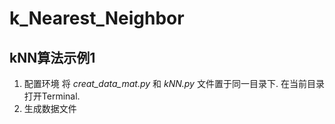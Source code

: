# k_Nearest_Neighbor

## kNN算法示例1

1. 配置环境
  将 *creat_data_mat.py* 和 *kNN.py* 文件置于同一目录下.
  在当前目录打开Terminal.
  
2. 生成数据文件
